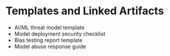 # Templates and Linked Artifacts
- AI/ML threat model template  
- Model deployment security checklist  
- Bias testing report template  
- Model abuse response guide

